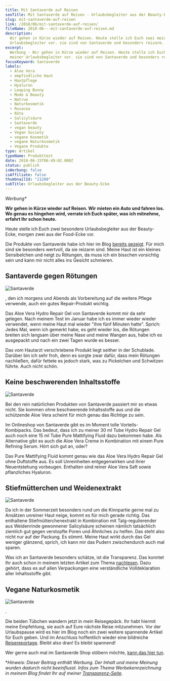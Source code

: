 ```yaml
---
title: Mit Santaverde auf Reisen
seoTitle: Mit Santaverde auf Reisen - Urlaubsbegleiter aus der Beauty-Ecke
slug: mit-santaverde-auf-reisen
link: /2018/06/mit-santaverde-auf-reisen/
fileName: 2018-06---mit-santaverde-auf-reisen.md
description:
  Wir gehen in Kürze wieder auf Reisen. Heute stelle ich Euch zwei meiner
  Urlaubsbegleiter vor. sie sind von Santaverde und besonders reizarm.
excerpt:
  Werbung - Wir gehen in Kürze wieder auf Reisen. Heute stelle ich Euch zwei
  meiner Urlaubsbegleiter vor. sie sind von Santaverde und besonders reizarm.
focusKeyword: Santaverde
labels:
  - Aloe Vera
  - empfindliche Haut
  - Hautpflege
  - Hyaluron
  - Leaping Bunny
  - Mode & Beauty
  - Natrue
  - Naturkosmetik
  - Rosacea
  - Röte
  - Salicylsäure
  - Santaverde
  - vegan beauty
  - Vegan Society
  - vegane Kosmetik
  - vegane Naturkosmetik
  - Vegane Produkte
type: Artikel
typeName: Produkttest
date: 2018-06-15T06:49:02.000Z
status: publish
isWerbung: false
isAffiliate: false
thumbnailId: "21280"
subTitle: Urlaubsbegleiter aus der Beauty-Ecke
---
```


<em>Werbung\*</em>

<strong>Wir gehen in Kürze wieder auf Reisen. Wir mieten ein Auto und fahren
los. Wo genau es hingehen wird, verrate ich Euch später, was ich mitnehme,
erfahrt Ihr schon heute.</strong>

Heute stelle ich Euch zwei besondere Urlaubsbegleiter aus der Beauty-Ecke,
morgen zwei aus der Food-Ecke vor.

Die Produkte von Santaverde habe ich hier im Blog
<a href="http://cardamonchai.com/2018/01/santaverde/">bereits gezeigt</a>. Für
mich sind sie besonders wertvoll, da sie reizarm sind. Meine Haut ist ein
kleines Sensibelchen und neigt zu Rötungen, da muss ich ein bisschen vorsichtig
sein und kann mir nicht alles ins Gesicht schmieren.

## Santaverde gegen Rötungen

![Santaverde](http://cardamonchai.com/wp-content/uploads/2018/06/40999488340_4064a5bbdb_z-400x300.jpg)

, den ich morgens und Abends als Vorbereitung auf die weitere Pflege verwende,
auch ein gutes Repair-Produkt wichtig.

Das Aloe Vera Hydro Repair Gel von Santaverde kommt mir da sehr gelegen. Nach
meinem Test im Januar habe ich es immer wieder wieder verwendet, wenn meine Haut
mal wieder "ihre fünf Minuten hatte". Sprich: Jedes Mal, wenn ich gemerkt habe,
es geht wieder los, die Rötungen breiten sich langsam über meine Nase und meine
Wangen aus, habe ich es ausgepackt und nach ein zwei Tagen wurde es besser.

Das vom Hautarzt verschriebene Produkt liegt seither in der Schublade. Darüber
bin ich sehr froh, denn es sorgte zwar dafür, dass mein Rötungen nachließen,
dafür fettete es jedoch stark, was zu Pickelchen und Schwitzen führte. Auch
nicht schön.

## Keine beschwerenden Inhaltsstoffe

![Santaverde](http://cardamonchai.com/wp-content/uploads/2018/06/42092634124_1b6520cefa_z-1-400x300.jpg)

Bei den rein natürlichen Produkten von Santaverde passiert mir so etwas nicht.
Sie kommen ohne beschwerende Inhaltsstoffe aus und die schützende Aloe Vera
scheint für mich genau das Richtige zu sein.

Im Onlineshop von Santaverde gibt es im Moment tolle Vorteils-Kombipacks. Das
bedeut, dass ich zu meiner 30 ml Tube Hydro Repair Gel auch noch eine 15 ml Tube
Pure Mattifying Fluid dazu bekommen habe. Als Alternative gibt es auch die Aloe
Vera Creme in Kombination mit einem Pure Refining Serum. Hört sich gut an, oder?

Das Pure Mattifying Fluid kommt genau wie das Aloe Vera Hydro Repair Gel ohne
Duftstoffe aus. Es soll Unreinheiten entgegenwirken und ihrer Neuentstehung
vorbeugen. Enthalten sind reiner Aloe Vera Saft sowie pflanzliches Hyaluron.

## Stiefmütterchen und Weidenextrakt

![Santaverde](http://cardamonchai.com/wp-content/uploads/2018/06/27941347907_752bb99248_z-400x300.jpg)

Da ich in der Sommerzeit besonders rund um die Kinnpartie gerne mal zu Ansätzen
unreiner Haut neige, kommt es für mich gerade richtig. Das enthaltene
Stiefmütterchenextrakt in Kombination mit Talg-regulierender aus Weidenrinde
gewonnener Salicylsäure scheinen nämlich tatsächlich ziemlich gut gegen
verstopfte Poren und Ähnliches zu helfen. Das steht also nicht nur auf der
Packung. Es stimmt. Meine Haut wirkt durch das Gel weniger glänzend, sprich, ich
kann mir das Pudern zwischendurch auch mal sparen.

Was ich an Santaverde besonders schätze, ist die Transparenz. Das konntet Ihr
auch schon in meinem letzten Artikel zum Thema
<a href="http://cardamonchai.com/2018/01/santaverde/">nachlesen</a>. Dazu
gehört, dass es auf allen Verpackungen eine verständliche Volldeklaration aller
Inhaltsstoffe gibt.

## Vegane Naturkosmetik

![Santaverde](http://cardamonchai.com/wp-content/uploads/2018/06/28936664758_578e18efd5_z-400x300.jpg)

.

Die beiden Tübchen wandern jetzt in mein Reisegepäck. Ihr habt hiermit meine
Empfehlung, sie auch auf Eure nächste Reise mitzunehmen. Vor der Urlaubspause
wird es hier im Blog noch ein zwei weitere spannende Artikel für Euch geben. Und
im Anschluss hoffentlich wieder eine bildreiche
<a href="https://cardamonchai.com/tag/irland2017/">Reisereportage</a>. Bleibt
also dran! Es bleibt spannend!

Wer gerne auch mal im Santaverde Shop stöbern möchte,
<a href="https://santaverde.shop/" target="_blank" rel="noopener">kann das hier
tun</a>.

\*<em>Hinweis: Dieser Beitrag enthält Werbung. Der Inhalt und meine Meinung
wurden dadurch nicht beeinflusst. Infos zum Thema Werbekennzeichnung in meinem
Blog findet Ihr auf meiner
<a href="https://cardamonchai.com/werbung/">Transparenz-Seite</a>.</em>
